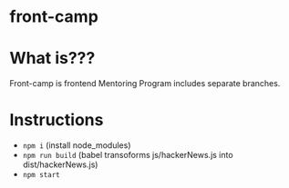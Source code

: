 # front-camp

# What is???
Front-camp is frontend Mentoring Program includes separate branches.
# Instructions
* `npm i` (install node_modules)
* `npm run build` (babel transoforms js/hackerNews.js into dist/hackerNews.js) 
* `npm start`

